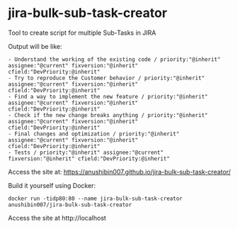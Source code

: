 # jira-bulk-sub-task-creator
Tool to create script for multiple Sub-Tasks in JIRA

Output will be like:
```- Setup Process Designer / priority:"@inherit" assignee:"@current" fixversion:"@inherit" cfield:"DevPriority:@inherit"
- Understand the working of the existing code / priority:"@inherit" assignee:"@current" fixversion:"@inherit" cfield:"DevPriority:@inherit"
- Try to reproduce the Customer behavior / priority:"@inherit" assignee:"@current" fixversion:"@inherit" cfield:"DevPriority:@inherit"
- Find a way to implement the new feature / priority:"@inherit" assignee:"@current" fixversion:"@inherit" cfield:"DevPriority:@inherit"
- Check if the new change breaks anything / priority:"@inherit" assignee:"@current" fixversion:"@inherit" cfield:"DevPriority:@inherit"
- Final changes and optimization / priority:"@inherit" assignee:"@current" fixversion:"@inherit" cfield:"DevPriority:@inherit"
- Tests / priority:"@inherit" assignee:"@current" fixversion:"@inherit" cfield:"DevPriority:@inherit"
```

Access the site at:
https://anushibin007.github.io/jira-bulk-sub-task-creator/

Build it yourself using Docker:
```
docker run -tidp80:80 --name jira-bulk-sub-task-creator anushibin007/jira-bulk-sub-task-creator
```
Access the site at http://localhost
